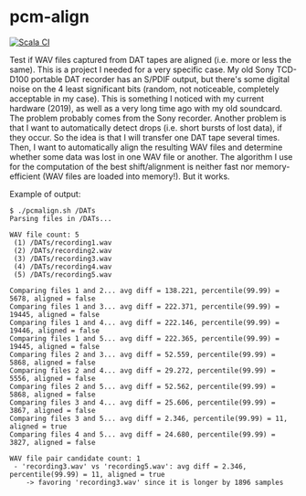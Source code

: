 # pcm-align

[![Scala CI](https://github.com/obruchez/pcm-align/actions/workflows/scala.yml/badge.svg)](https://github.com/obruchez/pcm-align/actions/workflows/scala.yml)

Test if WAV files captured from DAT tapes are aligned (i.e. more or less the same). This is a project I needed for a very specific case. My old Sony TCD-D100 portable DAT recorder has an S/PDIF output, but there's some digital noise on the 4 least significant bits (random, not noticeable, completely acceptable in my case). This is something I noticed with my current hardware (2019), as well as a very long time ago with my old soundcard. The problem probably comes from the Sony recorder. Another problem is that I want to automatically detect drops (i.e. short bursts of lost data), if they occur. So the idea is that I will transfer one DAT tape several times. Then, I want to automatically align the resulting WAV files and determine whether some data was lost in one WAV file or another. The algorithm I use for the computation of the best shift/alignment is neither fast nor memory-efficient (WAV files are loaded into memory!). But it works.

Example of output:
```
$ ./pcmalign.sh /DATs
Parsing files in /DATs...

WAV file count: 5
 (1) /DATs/recording1.wav
 (2) /DATs/recording2.wav
 (3) /DATs/recording3.wav
 (4) /DATs/recording4.wav
 (5) /DATs/recording5.wav

Comparing files 1 and 2... avg diff = 138.221, percentile(99.99) = 5678, aligned = false
Comparing files 1 and 3... avg diff = 222.371, percentile(99.99) = 19445, aligned = false
Comparing files 1 and 4... avg diff = 222.146, percentile(99.99) = 19446, aligned = false
Comparing files 1 and 5... avg diff = 222.365, percentile(99.99) = 19445, aligned = false
Comparing files 2 and 3... avg diff = 52.559, percentile(99.99) = 5868, aligned = false
Comparing files 2 and 4... avg diff = 29.272, percentile(99.99) = 5556, aligned = false
Comparing files 2 and 5... avg diff = 52.562, percentile(99.99) = 5868, aligned = false
Comparing files 3 and 4... avg diff = 25.606, percentile(99.99) = 3867, aligned = false
Comparing files 3 and 5... avg diff = 2.346, percentile(99.99) = 11, aligned = true
Comparing files 4 and 5... avg diff = 24.680, percentile(99.99) = 3827, aligned = false

WAV file pair candidate count: 1
 - 'recording3.wav' vs 'recording5.wav': avg diff = 2.346, percentile(99.99) = 11, aligned = true
    -> favoring 'recording3.wav' since it is longer by 1896 samples
```